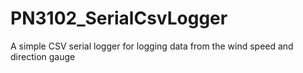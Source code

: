 # PN3102_SerialCsvLogger
A simple CSV serial logger for logging data from the wind speed and direction gauge
